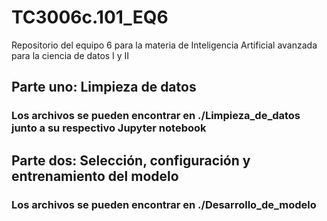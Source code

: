 # TC3006c.101_EQ6
Repositorio del equipo 6 para la materia de Inteligencia Artificial avanzada para la ciencia de datos I y II

## Parte uno: Limpieza de datos
### Los archivos se pueden encontrar en ./Limpieza_de_datos junto a su respectivo Jupyter notebook

## Parte dos: Selección, configuración y entrenamiento del modelo
### Los archivos se pueden encontrar en ./Desarrollo_de_modelo 
